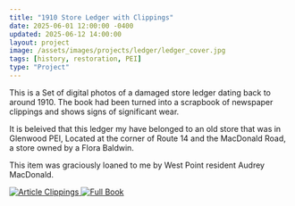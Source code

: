 ```yaml
---
title: "1910 Store Ledger with Clippings"
date: 2025-06-01 12:00:00 -0400
updated: 2025-06-12 14:00:00
layout: project
image: /assets/images/projects/ledger/ledger_cover.jpg
tags: [history, restoration, PEI]
type: "Project"
---
```


This is a Set of digital photos of a damaged store ledger dating back to around 1910. 
The book had been turned into a scrapbook of newspaper clippings and shows signs of significant wear. 

It is beleived that this ledger my have belonged to an old store that was in Glenwood PEI, Located at the corner of Route 14 and the MacDonald Road, a store owned by a Flora Baldwin.

This item was graciously loaned to me by West Point resident Audrey MacDonald.


<div class="gallery">
  <a href="{{ '/projects/1910-Store-Ledger-with-Clippings-Articles/' | relative_url }}">
    <img src="{{ '/assets/images/projects/ledger/thumbnails/clippings_cover.jpg' | relative_url }}" alt="Article Clippings">
  </a>
  <a href="{{ '/projects/1910-Store-Ledger-with-Clippings-Full/' | relative_url }}">
    <img src="{{ '/assets/images/projects/ledger/ledger_cover.jpg' | relative_url }}" alt="Full Book">
  </a>
</div>
